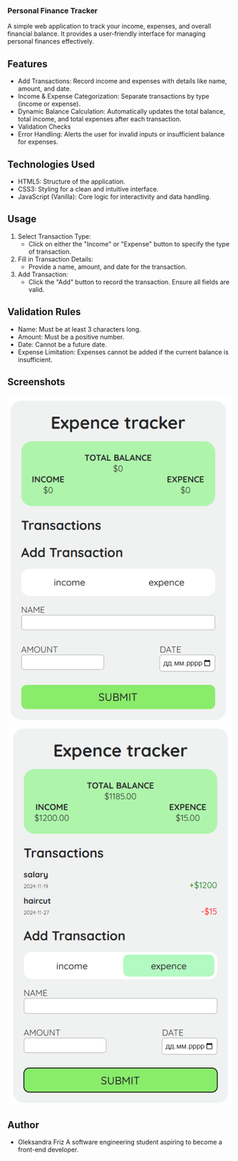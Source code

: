 ### Personal Finance Tracker
A simple web application to track your income, expenses, and overall financial balance. It provides a user-friendly interface for managing personal finances effectively.

## Features
* Add Transactions: Record income and expenses with details like name, amount, and date.
* Income & Expense Categorization: Separate transactions by type (income or expense).
* Dynamic Balance Calculation: Automatically updates the total balance, total income, and total expenses after each transaction.
* Validation Checks
* Error Handling: Alerts the user for invalid inputs or insufficient balance for expenses.

## Technologies Used
* HTML5: Structure of the application.
* CSS3: Styling for a clean and intuitive interface.
* JavaScript (Vanilla): Core logic for interactivity and data handling.

## Usage
1. Select Transaction Type:
    * Click on either the "Income" or "Expense" button to specify the type of transaction.
2. Fill in Transaction Details:
    * Provide a name, amount, and date for the transaction.
3. Add Transaction:
    * Click the "Add" button to record the transaction. Ensure all fields are valid.

## Validation Rules
* Name: Must be at least 3 characters long.
* Amount: Must be a positive number.
* Date: Cannot be a future date.
* Expense Limitation: Expenses cannot be added if the current balance is insufficient.

## Screenshots
![Screenshot-1](screenshots/1.png)
![Screenshot-2](screenshots/2.png)

## Author
* Oleksandra Friz
A software engineering student aspiring to become a front-end developer.